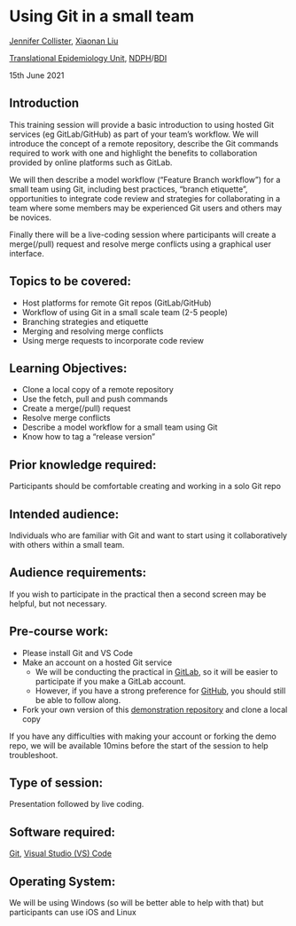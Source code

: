 #  Using Git in a small team

[Jennifer Collister](https://www.bdi.ox.ac.uk/Team/jennifer-collister), [Xiaonan Liu](https://www.bdi.ox.ac.uk/Team/xiaonan-liu)

[Translational Epidemiology Unit](https://www.bdi.ox.ac.uk/research/translational-epidemiology-unit/), [NDPH](https://www.ndph.ox.ac.uk/)/[BDI](https://www.bdi.ox.ac.uk/)

15th June 2021

## Introduction

This training session will provide a basic introduction to using hosted Git services (eg GitLab/GitHub) as part of your team’s workflow.
We will introduce the concept of a remote repository, describe the Git commands required to work with one and highlight the benefits to collaboration provided by online platforms such as GitLab.

We will then describe a model workflow (“Feature Branch workflow”) for a small team using Git, including best practices, “branch etiquette”, opportunities to integrate code review and strategies for collaborating in a team where some members may be experienced Git users and others may be novices.

Finally there will be a live-coding session where participants will create a merge(/pull) request and resolve merge conflicts using a graphical user interface.

## Topics to be covered:

* Host platforms for remote Git repos (GitLab/GitHub)
* Workflow of using Git in a small scale team (2-5 people)
* Branching strategies and etiquette
* Merging and resolving merge conflicts
* Using merge requests to incorporate code review 

## Learning Objectives:

* Clone a local copy of a remote repository
* Use the fetch, pull and push commands
* Create a merge(/pull) request
* Resolve merge conflicts
* Describe a model workflow for a small team using Git
* Know how to tag a “release version”

## Prior knowledge required:
Participants should be comfortable creating and working in a solo Git repo

## Intended audience:
Individuals who are familiar with Git and want to start using it collaboratively with others within a small team.

## Audience requirements:
If you wish to participate in the practical then a second screen may be helpful, but not necessary.

## Pre-course work:

* Please install Git and VS Code 
* Make an account on a hosted Git service
    * We will be conducting the practical in [GitLab](https://gitlab.com/), so it will be easier to participate if you make a GitLab account. 
    * However, if you have a strong preference for [GitHub](https://github.com/), you should still be able to follow along.
* Fork your own version of this [demonstration repository](https://gitlab.com/jenniferc-teu/smallteamgit_bditraining/) and clone a local copy

If you have any difficulties with making your account or forking the demo repo, we will be available 10mins before the start of the session to help troubleshoot.

## Type of session:
Presentation followed by live coding.

## Software required:
[Git](https://git-scm.com/), [Visual Studio (VS) Code](https://code.visualstudio.com/)

## Operating System:
We will be using Windows (so will be better able to help with that) but participants can use iOS and Linux 
